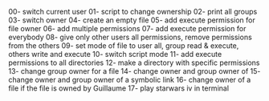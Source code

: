 00- switch current user
01- script to change ownership
02- print all groups
03- switch owner
04- create an empty file
05- add execute permission for file owner
06- add multiple permissions
07- add execute permission for everybody
08- give only other users all permissions, remove permissions from the others
09- set mode of file to user all, group read & execute, others write and execute
10- switch script mode
11- add execute permissions to all directories
12- make a directory with specific permissions
13- change group owner for a file
14- change owner and group owner of
15- change owner and group owner of a symbolic link
16- change owner of a file if the file is owned by Guillaume 
17- play starwars iv in terminal 
